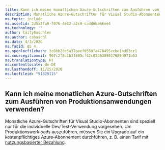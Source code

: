 ```yaml
---
title: Kann ich meine monatlichen Azure-Gutschriften zum Ausführen von Produktionsanwendungen verwenden?
description: Monatliche Azure-Gutschriften für Visual Studio-Abonnenten sind speziell nur für die individuelle Dev/Test-Verwendung vorgesehen. Um Produktionsworkloads auszuführen,...
ms.topic: include
ms.assetid: 2d5a2fa9-f076-4e12-a2c9-cadd6ba66ee4
ms.technology: ''
author: CaityBuschlen
ms.author: cabuschl
ms.date: 4/3/2020
ms.faqid: q5_4
ms.openlocfilehash: 3c8bb23e5a37aeef0580fa478495ccbe1ad63cc1
ms.sourcegitcommit: 967c2f8c1b3f805cf42c0246389517689d971b53
ms.translationtype: HT
ms.contentlocale: de-DE
ms.lasthandoff: 11/25/2020
ms.locfileid: "91829115"
---
```

## <a name="can-i-use-my-monthly-azure-credits-to-run-production-applications"></a>Kann ich meine monatlichen Azure-Gutschriften zum Ausführen von Produktionsanwendungen verwenden?

Monatliche Azure-Gutschriften für Visual Studio-Abonnenten sind speziell nur für die individuelle Dev/Test-Verwendung vorgesehen. Um Produktionsworkloads auszuführen, müssen Sie ein Upgrade auf ein kostenpflichtiges Azure-Abonnement durchführen, z. B. einen Tarif mit [nutzungsbasierter Bezahlung](https://azure.microsoft.com/offers/ms-azr-0003p/).
